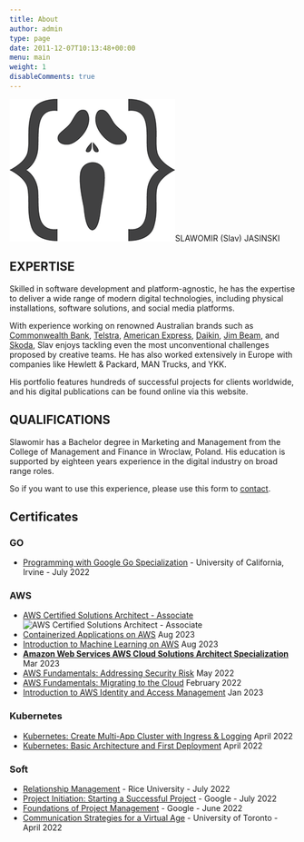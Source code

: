 ```yaml
---
title: About
author: admin
type: page
date: 2011-12-07T10:13:48+00:00
menu: main
weight: 1
disableComments: true
---
```

![logo](/images/2018/01/Coder-sm.png#right)SLAWOMIR (Slav) JASINSKI

## EXPERTISE  
Skilled in software development and platform-agnostic, he has the expertise to deliver a wide range of modern digital technologies, including physical installations, software solutions, and social media platforms.

With experience working on renowned Australian brands such as [Commonwealth Bank](https://www.commbank.com.au/), [Telstra](https://www.telstra.com.au/), [American Express](https://www.americanexpress.com/en-au/), [Daikin](https://www.daikin.com.au/), [Jim Beam](https://www.jimbeam.com/en-au/), and [Skoda](https://www.skoda.com.au/), Slav enjoys tackling even the most unconventional challenges proposed by creative teams. He has also worked extensively in Europe with companies like Hewlett & Packard, MAN Trucks, and YKK.

His portfolio features hundreds of successful projects for clients worldwide, and his digital publications can be found online via this website.

## QUALIFICATIONS  
Slawomir has a Bachelor degree in Marketing and Management from the College of Management and Finance in Wroclaw, Poland. His education is supported by eighteen years experience in the digital industry on broad range roles.

So if you want to use this experience, please use this form to [contact](/contact).

## Certificates

### GO
* [Programming with Google Go Specialization](https://www.coursera.org/account/accomplishments/specialization/certificate/XH7ZMSXFS779) - University of California, Irvine - July 2022

### AWS

* [AWS Certified Solutions Architect - Associate](http://localhost:1313/aws-certified-solutions-architect/)
![AWS Certified Solutions Architect - Associate](https://cdn.spidersoft.pl/AWS-Certified-Solutions-Architect-Associate_badge@1x.png "AWS Certified Solutions Architect - Associate")
* [Containerized Applications on AWS](https://www.coursera.org/account/accomplishments/certificate/D6M64UK7A4X8)
  Aug 2023
* [Introduction to Machine Learning on AWS](https://www.coursera.org/account/accomplishments/certificate/VBS2T7LVSKUS) 
  Aug 2023
* **[Amazon Web Services AWS Cloud Solutions Architect Specialization](https://coursera.org/share/0f6de5adfa0ceb8c237a46801059c6ec)**
  Mar 2023
* [AWS Fundamentals: Addressing Security Risk](https://www.coursera.org/account/accomplishments/certificate/8WUHJMYVXNT5)
  May 2022
* [AWS Fundamentals: Migrating to the Cloud](https://www.coursera.org/account/accomplishments/certificate/EN66ELRK9GDY)
  February 2022
* [Introduction to AWS Identity and Access Management](https://www.coursera.org/account/accomplishments/certificate/UUWTD7FWS337)
  Jan 2023

### Kubernetes
* [Kubernetes: Create Multi-App Cluster with Ingress & Logging](https://www.coursera.org/account/accomplishments/certificate/9HML386FB34Q)
  April 2022
* [Kubernetes: Basic Architecture and First Deployment](https://www.coursera.org/account/accomplishments/certificate/8GT7MKUGGAUX)
  April 2022


### Soft
* [Relationship Management](https://www.coursera.org/account/accomplishments/certificate/LH9LAHTELHL8) - Rice University -
July 2022
* [Project Initiation: Starting a Successful Project](https://www.coursera.org/account/accomplishments/certificate/MDWA8M5USTPC) - Google - 
July 2022
* [Foundations of Project Management](https://www.coursera.org/account/accomplishments/certificate/MKSPKASAXQ8N) - Google -
June 2022
* [Communication Strategies for a Virtual Age](https://www.coursera.org/account/accomplishments/certificate/7HN86HDDTFXJ) - University of Toronto -
April 2022
